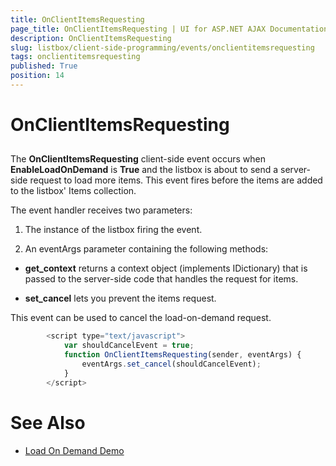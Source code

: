 ```yaml
---
title: OnClientItemsRequesting
page_title: OnClientItemsRequesting | UI for ASP.NET AJAX Documentation
description: OnClientItemsRequesting
slug: listbox/client-side-programming/events/onclientitemsrequesting
tags: onclientitemsrequesting
published: True
position: 14
---
```


# OnClientItemsRequesting



## 

The __OnClientItemsRequesting__ client-side event occurs when __EnableLoadOnDemand__ is __True__ and the listbox is about to send a server-side request to load more items. This event fires before the items are added to the listbox' Items collection.

The event handler receives two parameters:

1. The instance of the listbox firing the event.

1. An eventArgs parameter containing the following methods:

* __get_context__ returns a context object (implements IDictionary) that is passed to the server-side code that handles the request for items.

* __set_cancel__ lets you prevent the items request.

This event can be used to cancel the load-on-demand request.

````JavaScript
	    <script type="text/javascript">
	        var shouldCancelEvent = true;
	        function OnClientItemsRequesting(sender, eventArgs) {
	            eventArgs.set_cancel(shouldCancelEvent);
	        }
	    </script>
````



# See Also

 * [Load On Demand Demo](http://demos.telerik.com/aspnet-ajax/listbox/examples/functionality/loadondemand/defaultcs.aspx)
